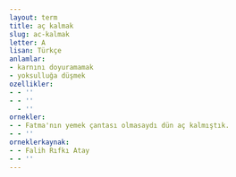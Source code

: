 ```yaml
---
layout: term
title: aç kalmak
slug: ac-kalmak
letter: A
lisan: Türkçe
anlamlar:
- karnını doyuramamak
- yoksulluğa düşmek
ozellikler:
- - ''
- - ''
  - ''
ornekler:
- - Fatma'nın yemek çantası olmasaydı dün aç kalmıştık.
- - ''
orneklerkaynak:
- - Falih Rıfkı Atay
- - ''
---
```

